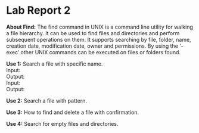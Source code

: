 # Lab Report 2

**About Find:** The find command in UNIX is a command line utility for walking a file hierarchy. It can be used to find files and directories and perform subsequent operations on them. It supports searching by file, folder, name, creation date, modification date, owner and permissions. By using the ‘-exec’ other UNIX commands can be executed on files or folders found. 

**Use 1:** Search a file with specific name.
<br>
Input:
``` ```
<br>
Output:
<br>
Input:
``` ```
<br>
Output:

**Use 2:** Search a file with pattern.

**Use 3:** How to find and delete a file with confirmation.

**Use 4:** Search for empty files and directories.
